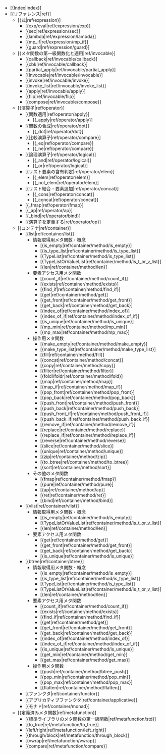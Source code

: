 - [{Index|index}]
- [{リファレンス|ref}]
    - [{式|ref/expression}]
        - [{exp/eval|ref/expression/exp}]
        - [{sec|ref/expression/sec}]
        - [{lambda|ref/expression/lambda}]
        - [{mp_if|ref/expression/mp_if}]
        - [{guard|ref/expression/guard}]
    - [{メタ関数の第一級関数化と適用|ref/invocable}]
        - [{callback|ref/invocable/callback}]
        - [{cbk|ref/invocable/callback}]
        - [{partial_apply|ref/invocable/partial_apply}]
        - [{Invocable|ref/invocable/invocable}]
        - [{invoke|ref/invocable/invoke}]
        - [{invoke_list|ref/invocable/invoke_list}]
        - [{apply|ref/invocable/apply}]
        - [{flip|ref/invocable/flip}]
        - [{compose|ref/invocable/compose}]
    - [{演算子|ref/operator}]
        - [{関数適用|ref/operator/apply}]
            - [{_apply|ref/operator/apply}]
        - [{関数の合成|ref/operator/dot}]
            - [{_dot|ref/operator/dot}]
        - [{比較演算子|ref/operator/compare}]
            - [{_eq|ref/operator/compare}]
            - [{_ne|ref/operator/compare}]
        - [{論理演算子|ref/operator/logical}]
            - [{_and|ref/operator/logical}]
            - [{_or|ref/operator/logical}]
        - [{リスト要素の含有判定|ref/operator/elem}]
            - [{_elem|ref/operator/elem}]
            - [{_not_elem|ref/operator/elem}]
        - [{リスト結合・要素追加|ref/operator/concat}]
            - [{_cons|ref/operator/concat}]
            - [{_concat|ref/operator/concat}]
        - [{_fmap|ref/operator/fmap}]
        - [{_ap|ref/operator/ap}]
        - [{_bind|ref/operator/bind}]
        - [{演算子を定義する|ref/operator/op}]
    - [{コンテナ|ref/container}]
        - [{list|ref/container/list}]
            - 情報取得用メタ関数・概念
                - [{is_empty|ref/container/method/is_empty}]
                - [{is_type_list|ref/container/method/is_type_list}]
                - [{TypeList|ref/container/method/is_type_list}]
                - [{TypeListOrValueList|ref/container/method/is_t_or_v_list}]
                - [{len|ref/container/method/len}]
            - 要素アクセス用メタ関数
                - [{count_if|ref/container/method/count_if}]
                - [{exists|ref/container/method/exists}]
                - [{find_if|ref/container/method/find_if}]
                - [{get|ref/container/method/get}]
                - [{get_front|ref/container/method/get_front}]
                - [{get_back|ref/container/method/get_back}]
                - [{index_of|ref/container/method/index_of}]
                - [{index_of_if|ref/container/method/index_of_if}]
                - [{is_unique|ref/container/method/is_unique}]
                - [{mp_min|ref/container/method/mp_min}]
                - [{mp_max|ref/container/method/mp_max}]
            - 操作用メタ関数
                - [{make_empty|ref/container/method/make_empty}]
                - [{make_type_list|ref/container/method/make_type_list}]
                - [{fill|ref/container/method/fill}]
                - [{concat|ref/container/method/concat}]
                - [{copy|ref/container/method/copy}]
                - [{filter|ref/container/method/filter}]
                - [{foldl/foldr|ref/container/method/fold}]
                - [{map|ref/container/method/map}]
                - [{map_if|ref/container/method/map_if}]
                - [{pop_front|ref/container/method/pop_front}]
                - [{pop_back|ref/container/method/pop_back}]
                - [{push_front|ref/container/method/push_front}]
                - [{push_back|ref/container/method/push_back}]
                - [{push_front_if|ref/container/method/push_front_if}]
                - [{push_back_if|ref/container/method/push_back_if}]
                - [{remove_if|ref/container/method/remove_if}]
                - [{replace|ref/container/method/replace}]
                - [{replace_if|ref/container/method/replace_if}]
                - [{reverse|ref/container/method/reverse}]
                - [{slice|ref/container/method/slice}]
                - [{unique|ref/container/method/unique}]
                - [{zip|ref/container/method/zip}]
                - [{to_btree|ref/container/method/to_btree}]
                - [{sort|ref/container/method/sort}]
            - その他のメタ関数
                - [{fmap|ref/container/method/fmap}]
                - [{pure|ref/container/method/pure}]
                - [{ap|ref/container/method/ap}]
                - [{ret|ref/container/method/ret}]
                - [{bind|ref/container/method/bind}]
        - [{vlist|ref/container/vlist}]
            - 情報取得用メタ関数・概念
                - [{is_empty|ref/container/method/is_empty}]
                - [{TypeListOrValueList|ref/container/method/is_t_or_v_list}]
                - [{len|ref/container/method/len}]
            - 要素アクセス用メタ関数
                - [{get|ref/container/method/get}]
                - [{get_front|ref/container/method/get_front}]
                - [{get_back|ref/container/method/get_back}]
                - [{is_unique|ref/container/method/is_unique}]
        - [{btree|ref/container/btree}]
            - 情報取得用メタ関数・概念
                - [{is_empty|ref/container/method/is_empty}]
                - [{is_type_list|ref/container/method/is_type_list}]
                - [{TypeList|ref/container/method/is_type_list}]
                - [{TypeListOrValueList|ref/container/method/is_t_or_v_list}]
                - [{len|ref/container/method/len}]
            - 要素アクセス用メタ関数
                - [{count_if|ref/container/method/count_if}]
                - [{exists|ref/container/method/exists}]
                - [{find_if|ref/container/method/find_if}]
                - [{get|ref/container/method/get}]
                - [{get_front|ref/container/method/get_front}]
                - [{get_back|ref/container/method/get_back}]
                - [{index_of|ref/container/method/index_of}]
                - [{index_of_if|ref/container/method/index_of_if}]
                - [{is_unique|ref/container/method/is_unique}]
                - [{get_min|ref/container/method/get_min}]
                - [{get_max|ref/container/method/get_max}]
            - 操作用メタ関数
                - [{push|ref/container/method/btree_push}]
                - [{pop_min|ref/container/method/pop_min}]
                - [{pop_max|ref/container/method/pop_max}]
                - [{flatten|ref/container/method/flatten}]
        - [{ファンクタ|ref/container/functor}]
        - [{アプリカティブファンクタ|ref/container/applicative}]
        - [{モナド|ref/container/monad}]
    - [{定義済みメタ関数|ref/metafunction}]
        - [{標準ライブラリのメタ関数の第一級関数|ref/metafunction/std}]
        - [{to_true|ref/metafunction/to_true}]
        - [{left/right|ref/metafunction/left_right}]
        - [{through/block|ref/metafunction/through_block}]
        - [{vwrap|ref/metafunction/vwrap}]
        - [{compare|ref/metafunction/compare}]
    <!-- - [{マクロ|ref/macro}] -->
